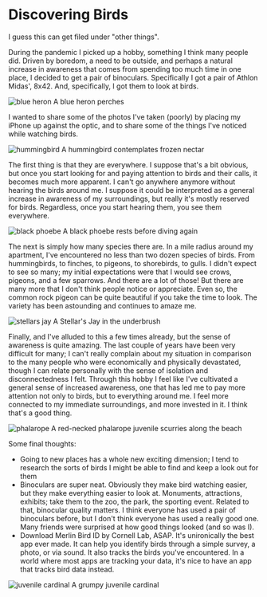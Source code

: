 # Discovering Birds

I guess this can get filed under "other things".

During the pandemic I picked up a hobby, something I think many people did. Driven by boredom, a need to be outside, and perhaps a natural increase in awareness that comes from spending too much time in one place, I decided to get a pair of binoculars. Specifically I got a pair of Athlon Midas', 8x42. And, specifically, I got them to look at birds.

![blue heron](https://lh3.googleusercontent.com/pw/AM-JKLUC3BMJNzV9BA_6iZxYdxNBAgO_eCUgRmmg2crze-iZnsN5_oqBZHALwn6mYVNxRBhY4hIUNGQYnfzU-2PhUjgGvAuua7sB-MMk_I7KqgWLSR1y1bLMuQGtR56A5RMLlcGNiUDQKUhH0q6pFeDmYIIlGsVMfyxlK3P03PU9nR0b9k8LKo9SUGcxmjJbE8_uiSsCa-CwvWL63_kQgQ-T0iAbthTq4pdsZWYJfVco_aeM86a2AW6CQUpteLtiFWl1cZV4pXcjELqPB7WPVQ-XOVNfFYRN-RLgNQtccWc06ViR9bZJa05jUmNnGj6boSM14fURlA-mFIBwr0NzDoDTpXsRgxkumEqx5ayWrWPlOfRi33_b5zRxdgSsIo4mpsKvED67swxkTj5eoA64_8zVv5lCu2uJ17dflNxwaw3LqOdcWvHQwnMhDOYF1GZVStYutbQQxcu24aIdzqpXDs_vU9epMrrJBXMOg_UqF6jNXUQSlWF9dTWBnmnJuqXGkgiKZg4PksLM8xOI_FpLBGFTageJ1mbBRpS4GSd-Cw1dDegViYl6uVfysfOIaeTHbFxxuJbMNVeld6xpnYfSDLz7itZTekgwDi36kdLtAPFkvWJFqHTT7rSX8ob_OdrtkMB4rglmY_OxbGi3iDOS-x15IgEuanqs9IwpVm0YnKdXPz-s1Sgl25rCx8PHFt-suZYU1XQ=w1278-h959-no "a perching blue heron")
A blue heron perches

I wanted to share some of the photos I've taken (poorly) by placing my iPhone up against the optic, and to share some of the things I've noticed while watching birds.

![hummingbird](https://lh3.googleusercontent.com/pw/AM-JKLUIkEN9f45AKhaQYTjaShxE3FNSsEM88PPRudQCOwav6AM9OYa8pNGIaEJMDMN9RB-tJRrbfrtRT6QLiIzVuksZgiQSX18k8nkI9r9Pz9g-1_iRqOi8obgGizxorfusFeb4ElbTdiE3poyZqKvHLzw7-SWGpNqKusXAwBLx7TXLRINHwfrxcIFg_42ok33Wt3xbgmcSGCkfaJ15H5qQIZ_bblPLBXqIOOzwzuz0ZM3Tru-VaJKLoohqctQaOzoiKvcLQdtwHv2VBMyp-k0Zd19aWnJipBibkdmg9MST4r7F7WuOd95ldRSQIrYohUgILWnsfHxxk1RaLa_HL-0369wiiHkTA-gYo5SAmMwK_zby4lKayuI_Quwc_uEoWg1xxencaLKKxf0TEtwiE1Cq9v00jW_UrsbZjuHufhbY8m84fiJ53OyDa4oEyhyGGCOMadoC5HGP5WLc2oregoUHW1l85KN3BN81txKt5ZggmAf6oWlMROOfFZ6A1I6-reljKfMsBm-36wyAFsjxKPR4U8m_ARgxUGseH12I9LIBnTkg33MMM0HY1ph0aU58ifCGdW6hDjp-f5YaaoGlIevH3OnPW-xQn9iQWODjBCEGA5JI96yjEBMEbD2afhyZrqc8gzq21iJbpnz4rwVjNWos25Ajo-G7hmEnVDnbymMqV5y0GPvbKi8nWjPZ1-xsfozWGXQ=w1278-h852-no "a curious hummingbird")
A hummingbird contemplates frozen nectar

The first thing is that they are everywhere. I suppose that's a bit obvious, but once you start looking for and paying attention to birds and their calls, it becomes much more apparent. I can't go anywhere anymore without hearing the birds around me. I suppose it could be interpreted as a general increase in awareness of my surroundings, but really it's mostly reserved for birds. Regardless, once you start hearing them, you see them everywhere.

![black phoebe](https://lh3.googleusercontent.com/pw/AM-JKLUcP7MdYytZ9oA7l1C2oMT5T1FgqTmSrN3IGowcUqZrAWzcNsiVSiqPE1N-Mm6_WYttDvp2OX-Bjr-ZL_9v1ZlaCFo9vrcz0-wnc5QGy4SUDsRyRvGTd5uXxL8T2DPc6kMfEzDVdWoDSEWrJR6lRV3RJ3HKHTDvzv2D3G_Sg71NHvHfc2k76LVdiwWE-1_6ImBSd2HISsUwmjvQL2rg-bhw8uE_Y12tLBrG82arUxoT6YRWVocOFpSQT-19QoJH8sIV2xWuWrOMMA7N5bLQH_sNbzLTFKujTaV2jIfMCypnHwrZzEMW6Taq0bhsEfPe6oXAniB444JkNryeY5xzmnrfBIQK3RtpBBs1NL4DpTbOZlNsxewQMdrDBWdTzzFto1ovmEnI9Wy_fzhMYFVtsdRRMN9BYw-Ok_kDyICTyuKpMF2hlxHSn7cwNfmeqLvkgFkMVxLC9-GpFP86v8IWfa1ZEpZu-O1KC_Na3x0SbaLKSPSk5n3tTTsuMkP57C_dkjRAEGaEhO9EF6t9QEY7DEwIrzEvrFpH2nZaayiYHTynqcTRd-xJD9ZLpkIr3Z_ICqMilUkUynvthZ55YAkZ7Lg2tWSBAqk4u-kaB-8S5WRTZn3nSpy_wnS-ey62qHDW-AT7b4IGZ6ZHcTovD4RHuJlLWq_jk3Tgo_SJuPnyWencVHdhtkmstzQT20Udfxbx2-Y=w1278-h959-no "a fly catching black phoebe")
A black phoebe rests before diving again

The next is simply how many species there are. In a mile radius around my apartment, I've encountered no less than two dozen species of birds. From hummingbirds, to finches, to pigeons, to shorebirds, to gulls. I didn't expect to see so many; my initial expectations were that I would see crows, pigeons, and a few sparrows. And there are a lot of those! But there are many more that I don't think people notice or appreciate. Even so, the common rock pigeon can be quite beautiful if you take the time to look. The variety has been astounding and continues to amaze me.

![stellars jay](https://lh3.googleusercontent.com/pw/AM-JKLWS5_ACl7MMAa1MoITz7YE6MuwqwgvqyurhEBbqAxCnU0iwP-kewM8VR1JlziRg4uwXJeA1tr2vCYMZyTiVmmWM6xTh6jBgQAKGt0qkhQDIex4Ct5mSs2aRw6gsb_nlkXrD4txYrt_ugEzJmEJoH0F3hTDYd6DtT61hzYR9AxQYmPQNbl0TG2mGuE-wZyv_jRMS-qhQsjvi-oqPgDuu3i-QZFL4PIMgUVS06WSTGA8MMth6U9E7jtTh_i-GRwvxo_8p_0KbSuCsVpXVN86F45zupG4kLkprsSoABH43U-xrXRErqKo3UO26ZTEiNiIlggCjWMBUaaGZBfO7Bvzf36BNtq7ryyR4tQ2azXS42l6BAbjAmD9JoyxLp8-ltAljbZDAkvgnQ3bG_-M0gRMGgBJIGkYvt9evqOfqxc7A5MDBraTOKTQpNnoYen50BUaZuaoqessBbvagL8SmZlLb5OnVh9_JQSQMMxYeavm8o-s-4WvzZiwiufIr-4f-PqiBKfvYtpDsA_AyhKzhbhTGtP6v-KeUWYvL5oyuJUh9a5tXGibeMNmB9zpt2oB2xyTwTWf2nxWzeKc-MrjqZQHdRYXNeXg4S_hZSaaHGY9skLnnTGlYmJYLOQLLodZdnV0TlIlZz3BBknJUkaGWTDHPTo1w2E7x6-4NKZ-qVNs7XPYFKqHLxQ6qQVIoaVN3qyupb_k=w1278-h959-no "a stellar's jay scrambles")
A Stellar's Jay in the underbrush

Finally, and I've alluded to this a few times already, but the sense of awareness is quite amazing. The last couple of years have been very difficult for many; I can't really complain about my situation in comparison to the many people who were economically and physically devastated, though I can relate personally with the sense of isolation and disconnectedness I felt. Through this hobby I feel like I've cultivated a general sense of increased awareness, one that has led me to pay more attention not only to birds, but to everything around me. I feel more connected to my immediate surroundings, and more invested in it. I think that's a good thing.

![phalarope](https://lh3.googleusercontent.com/dpZjLSW_Ojt9iKtBnAwPAEf_ruNztJXt6KJop4b5vW-xJgBP3eiV_YPjuyduC6hK5htHm4GlG2whDdsBf-qxHF31bPKGeulFMTI1KbJqmIS6G4xJ2FZyzKTeWvyUjPAZbXQT4JUHjIE=w2400 "a tiny red necked phalarope")
A red-necked phalarope juvenile scurries along the beach

Some final thoughts:
* Going to new places has a whole new exciting dimension; I tend to research the sorts of birds I might be able to find and keep a look out for them
* Binoculars are super neat. Obviously they make bird watching easier, but they make everything easier to look at. Monuments, attractions, exhibits; take them to the zoo, the park, the sporting event. Related to that, binocular quality matters. I think everyone has used a pair of binoculars before, but I don't think everyone has used a really good one. Many friends were surprised at how good things looked (and so was I).
* Download Merlin Bird ID by Cornell Lab, ASAP. It's unironically the best app ever made. It can help you identify birds through a simple survey, a photo, or via sound. It also tracks the birds you've encountered. In a world where most apps are tracking your data, it's nice to have an app that tracks bird data instead.

![juvenile cardinal](https://lh3.googleusercontent.com/pw/AM-JKLXDDfVK2NQhlMLPTX0eB9b7BiHdcqZgpx7HHBiyDsBQHE7rc1ThCno7iybArsfCSNWZfBEQ_ghFWE54FbwVviD7HqHjOeU-TgS5gfGMfOmVSirrr5adlJgKiS0fQpmhMLJs0ZPUuavyAgpnjapVg9OO-6iuu-0KqRBhJeQcAy5cy0sZb6gH_ljIlidPqu-pqTw38sA0CrdZK8D14eDT_gD9UgpmVNhgLZzOYO70765FsRGpOcUzOwiRDSqI6_AXnlxC3aLONfrE13i4_VVqEYsCobjFe-y4cuxoo-r8rjixZpwNxvVgTCF3q4dsW42R0YLUvaSWRKg9P6l6BIZ3hCaFWcY_8dAK130otLLh6BxFPHLibKnvNe4tjnR-37qNs_f-BzKU12w2t9l2Jv3qwCUkSS9-KBTKt7pVDerP6EE45lk8waUfH7VR33fn78WfbendbT2Bh68Q9-CaTrJzmIupjhPTclhNTxGpUJQGiTiLw0-HbgX_gAea5LdhZ8K5-oRpMxYv-H0CRGbuyxu-C8LmLlPADcaWDD6VctqTiS-dM7A6Ti7fqTnnUFi4oJ04J7cbMq9uATwvJhjeBqJHakuZyfxXzeyUcVylBFN9E7CZPCZTNZB3SaRIsUY6eY4CCOZec2M6ipK-Fvj7PRUzrD9VFx0JpBDv-LTyXZad0gAujSkYX9eWfiZWXU2VXnzy-FA=w1278-h959-no "juvenile cardinal")
A grumpy juvenile cardinal

